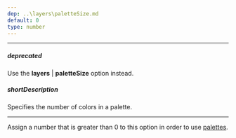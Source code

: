 ```yaml
---
dep: ..\layers\paletteSize.md
default: 0
type: number
---
```

---
##### deprecated
Use the **layers** | **paletteSize** option instead.

##### shortDescription
Specifies the number of colors in a palette.

---
Assign a number that is greater than 0 to this option in order to use [palettes](/api-reference/20%20Data%20Visualization%20Widgets/70%20dxVectorMap/1%20Configuration/areaSettings/palette.md '/Documentation/ApiReference/Data_Visualization_Widgets/dxVectorMap/Configuration/areaSettings/#palette').
